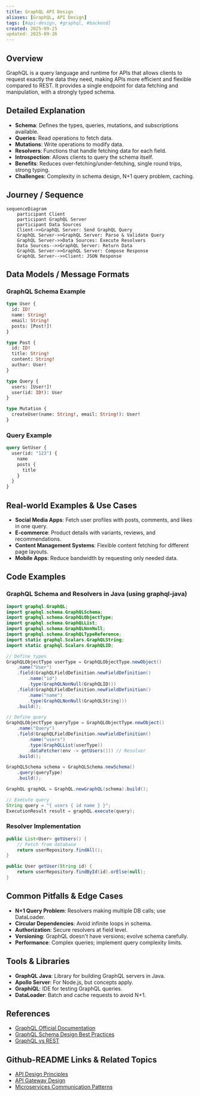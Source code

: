 ```yaml
---
title: GraphQL API Design
aliases: [GraphQL, API Design]
tags: [#api-design, #graphql, #backend]
created: 2025-09-25
updated: 2025-09-26
---
```


## Overview

GraphQL is a query language and runtime for APIs that allows clients to request exactly the data they need, making APIs more efficient and flexible compared to REST. It provides a single endpoint for data fetching and manipulation, with a strongly typed schema.

## Detailed Explanation

- **Schema**: Defines the types, queries, mutations, and subscriptions available.
- **Queries**: Read operations to fetch data.
- **Mutations**: Write operations to modify data.
- **Resolvers**: Functions that handle fetching data for each field.
- **Introspection**: Allows clients to query the schema itself.
- **Benefits**: Reduces over-fetching/under-fetching, single round trips, strong typing.
- **Challenges**: Complexity in schema design, N+1 query problem, caching.

## Journey / Sequence

```mermaid
sequenceDiagram
    participant Client
    participant GraphQL Server
    participant Data Sources
    Client->>GraphQL Server: Send GraphQL Query
    GraphQL Server->>GraphQL Server: Parse & Validate Query
    GraphQL Server->>Data Sources: Execute Resolvers
    Data Sources-->>GraphQL Server: Return Data
    GraphQL Server->>GraphQL Server: Compose Response
    GraphQL Server-->>Client: JSON Response
```

## Data Models / Message Formats

### GraphQL Schema Example
```graphql
type User {
  id: ID!
  name: String!
  email: String!
  posts: [Post!]!
}

type Post {
  id: ID!
  title: String!
  content: String!
  author: User!
}

type Query {
  users: [User!]!
  user(id: ID!): User
}

type Mutation {
  createUser(name: String!, email: String!): User!
}
```

### Query Example
```graphql
query GetUser {
  user(id: "123") {
    name
    posts {
      title
    }
  }
}
```

## Real-world Examples & Use Cases

- **Social Media Apps**: Fetch user profiles with posts, comments, and likes in one query.
- **E-commerce**: Product details with variants, reviews, and recommendations.
- **Content Management Systems**: Flexible content fetching for different page layouts.
- **Mobile Apps**: Reduce bandwidth by requesting only needed data.

## Code Examples

### GraphQL Schema and Resolvers in Java (using graphql-java)

```java
import graphql.GraphQL;
import graphql.schema.GraphQLSchema;
import graphql.schema.GraphQLObjectType;
import graphql.schema.GraphQLList;
import graphql.schema.GraphQLNonNull;
import graphql.schema.GraphQLTypeReference;
import static graphql.Scalars.GraphQLString;
import static graphql.Scalars.GraphQLID;

// Define types
GraphQLObjectType userType = GraphQLObjectType.newObject()
    .name("User")
    .field(GraphQLFieldDefinition.newFieldDefinition()
        .name("id")
        .type(GraphQLNonNull(GraphQLID)))
    .field(GraphQLFieldDefinition.newFieldDefinition()
        .name("name")
        .type(GraphQLNonNull(GraphQLString)))
    .build();

// Define query
GraphQLObjectType queryType = GraphQLObjectType.newObject()
    .name("Query")
    .field(GraphQLFieldDefinition.newFieldDefinition()
        .name("users")
        .type(GraphQLList(userType))
        .dataFetcher(env -> getUsers())) // Resolver
    .build();

GraphQLSchema schema = GraphQLSchema.newSchema()
    .query(queryType)
    .build();

GraphQL graphQL = GraphQL.newGraphQL(schema).build();

// Execute query
String query = "{ users { id name } }";
ExecutionResult result = graphQL.execute(query);
```

### Resolver Implementation

```java
public List<User> getUsers() {
    // Fetch from database
    return userRepository.findAll();
}

public User getUser(String id) {
    return userRepository.findById(id).orElse(null);
}
```

## Common Pitfalls & Edge Cases

- **N+1 Query Problem**: Resolvers making multiple DB calls; use DataLoader.
- **Circular Dependencies**: Avoid infinite loops in schema.
- **Authorization**: Secure resolvers at field level.
- **Versioning**: GraphQL doesn't have versions; evolve schema carefully.
- **Performance**: Complex queries; implement query complexity limits.

## Tools & Libraries

- **GraphQL Java**: Library for building GraphQL servers in Java.
- **Apollo Server**: For Node.js, but concepts apply.
- **GraphiQL**: IDE for testing GraphQL queries.
- **DataLoader**: Batch and cache requests to avoid N+1.

## References

- [GraphQL Official Documentation](https://graphql.org/)
- [GraphQL Schema Design Best Practices](https://www.apollographql.com/docs/)
- [GraphQL vs REST](https://www.howtographql.com/basics/1-graphql-is-the-better-rest/)

## Github-README Links & Related Topics

- [API Design Principles](../api-design-principles/README.md)
- [API Gateway Design](../api-gateway-design/README.md)
- [Microservices Communication Patterns](../microservices-communication-patterns/README.md)